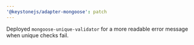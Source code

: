 ```yaml
---
'@keystonejs/adapter-mongoose': patch
---
```


Deployed `mongoose-unique-validator` for a more readable error message when unique checks fail.

